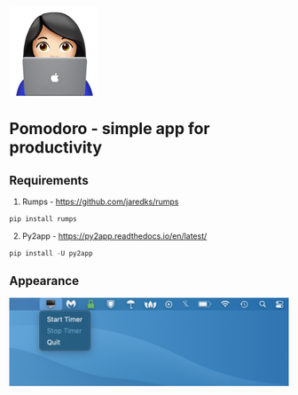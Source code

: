 ![GitHub Logo](icons.png)
# **Pomodoro - simple app for productivity** #

## Requirements ##
1. Rumps - https://github.com/jaredks/rumps
```python 
pip install rumps
```
2. Py2app - https://py2app.readthedocs.io/en/latest/
```python 
pip install -U py2app
```
## Appearance ##
![GitHub Logo](screenshots/first.png)
